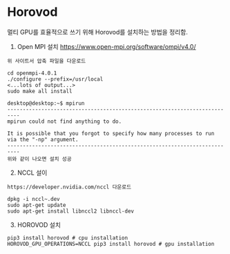 # Horovod

  멀티 GPU를 효율적으로 쓰기 위해 Horovod를 설치하는 방법을 정리함.

  1. Open MPI 설치
    https://www.open-mpi.org/software/ompi/v4.0/

    위 사이트서 압축 파일을 다운로드

    cd openmpi-4.0.1
    ./configure --prefix=/usr/local
    <...lots of output...>
    sudo make all install

    desktop@desktop:~$ mpirun
    --------------------------------------------------------------------------
    mpirun could not find anything to do.

    It is possible that you forgot to specify how many processes to run
    via the "-np" argument.
    --------------------------------------------------------------------------
    위와 같이 나오면 설치 성공

  2. NCCL 설이

    https://developer.nvidia.com/nccl 다운로드

    dpkg -i nccl~.dev
    sudo apt-get update
    sudo apt-get install libnccl2 libnccl-dev  

  3. HOROVOD 설치

    pip3 install horovod # cpu installation
    HOROVOD_GPU_OPERATIONS=NCCL pip3 install horovod # gpu installation
